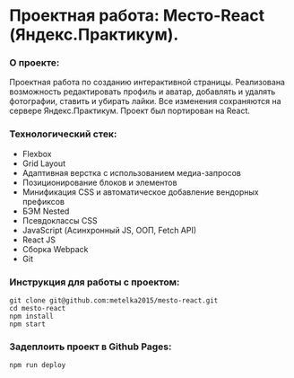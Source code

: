 # Проектная работа: Место-React (Яндекс.Практикум).

### О проекте:
Проектная работа по созданию интерактивной страницы. Реализована возможность редактировать профиль и аватар, добавлять и удалять фотографии, ставить и убирать лайки. Все изменения сохраняются на сервере Яндекс.Практикум. Проект был портирован на React.

### Технологический стек:
* Flexbox
* Grid Layout
* Адаптивная верстка с использованием медиа-запросов
* Позиционирование блоков и элементов
* Минификация CSS и автоматическое добавление вендорных префиксов
* БЭМ Nested
* Псевдоклассы CSS
* JavaScript (Асинхронный JS, ООП, Fetch API)
* React JS
* Сборка Webpack
* Git

### Инструкция для работы с проектом:
```
git clone git@github.com:metelka2015/mesto-react.git
cd mesto-react
npm install
npm start
```

### Задеплоить проект в Github Pages:
```
npm run deploy
```
